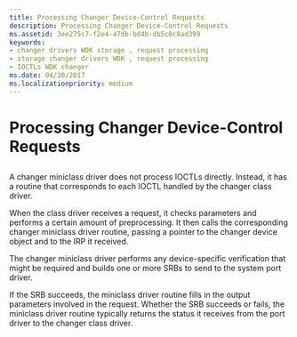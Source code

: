 ```yaml
---
title: Processing Changer Device-Control Requests
description: Processing Changer Device-Control Requests
ms.assetid: 3ee275c7-f2e4-47db-bd4b-db5c0c8ad399
keywords:
- changer drivers WDK storage , request processing
- storage changer drivers WDK , request processing
- IOCTLs WDK changer
ms.date: 04/20/2017
ms.localizationpriority: medium
---
```


# Processing Changer Device-Control Requests


## <span id="ddk_processing_changer_device_control_requests_kg"></span><span id="DDK_PROCESSING_CHANGER_DEVICE_CONTROL_REQUESTS_KG"></span>


A changer miniclass driver does not process IOCTLs directly. Instead, it has a routine that corresponds to each IOCTL handled by the changer class driver.

When the class driver receives a request, it checks parameters and performs a certain amount of preprocessing. It then calls the corresponding changer miniclass driver routine, passing a pointer to the changer device object and to the IRP it received.

The changer miniclass driver performs any device-specific verification that might be required and builds one or more SRBs to send to the system port driver.

If the SRB succeeds, the miniclass driver routine fills in the output parameters involved in the request. Whether the SRB succeeds or fails, the miniclass driver routine typically returns the status it receives from the port driver to the changer class driver.

 

 




